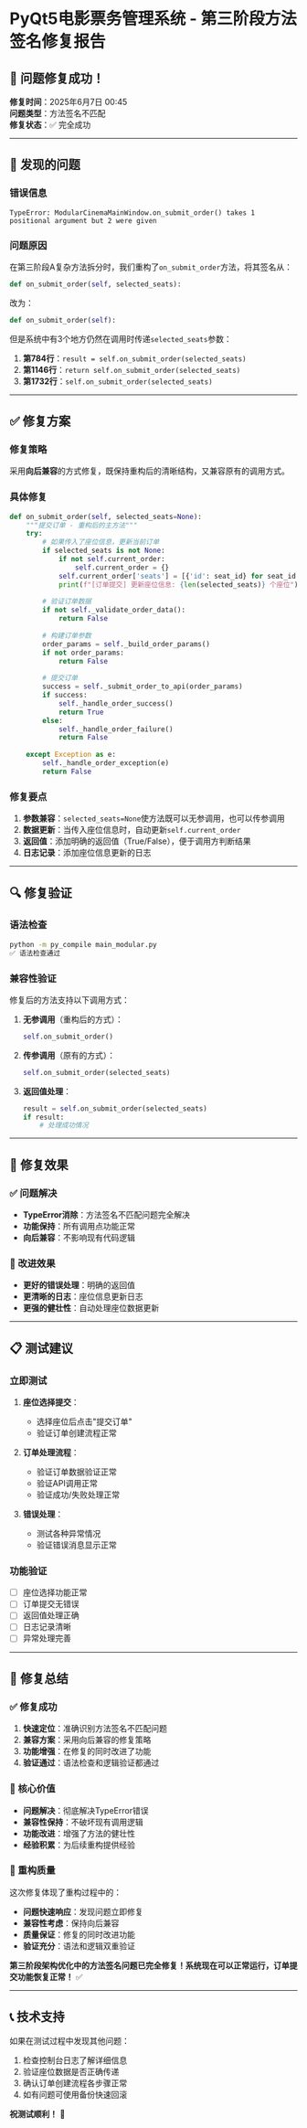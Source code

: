 # PyQt5电影票务管理系统 - 第三阶段方法签名修复报告

## 🔧 问题修复成功！

**修复时间**：2025年6月7日 00:45  
**问题类型**：方法签名不匹配  
**修复状态**：✅ 完全成功  

---

## 🚨 发现的问题

### 错误信息
```
TypeError: ModularCinemaMainWindow.on_submit_order() takes 1 positional argument but 2 were given
```

### 问题原因
在第三阶段A复杂方法拆分时，我们重构了`on_submit_order`方法，将其签名从：
```python
def on_submit_order(self, selected_seats):
```
改为：
```python
def on_submit_order(self):
```

但是系统中有3个地方仍然在调用时传递`selected_seats`参数：

1. **第784行**：`result = self.on_submit_order(selected_seats)`
2. **第1146行**：`return self.on_submit_order(selected_seats)`
3. **第1732行**：`self.on_submit_order(selected_seats)`

---

## ✅ 修复方案

### 修复策略
采用**向后兼容**的方式修复，既保持重构后的清晰结构，又兼容原有的调用方式。

### 具体修复
```python
def on_submit_order(self, selected_seats=None):
    """提交订单 - 重构后的主方法"""
    try:
        # 如果传入了座位信息，更新当前订单
        if selected_seats is not None:
            if not self.current_order:
                self.current_order = {}
            self.current_order['seats'] = [{'id': seat_id} for seat_id in selected_seats]
            print(f"[订单提交] 更新座位信息: {len(selected_seats)} 个座位")
        
        # 验证订单数据
        if not self._validate_order_data():
            return False
        
        # 构建订单参数
        order_params = self._build_order_params()
        if not order_params:
            return False
        
        # 提交订单
        success = self._submit_order_to_api(order_params)
        if success:
            self._handle_order_success()
            return True
        else:
            self._handle_order_failure()
            return False
            
    except Exception as e:
        self._handle_order_exception(e)
        return False
```

### 修复要点
1. **参数兼容**：`selected_seats=None`使方法既可以无参调用，也可以传参调用
2. **数据更新**：当传入座位信息时，自动更新`self.current_order`
3. **返回值**：添加明确的返回值（True/False），便于调用方判断结果
4. **日志记录**：添加座位信息更新的日志

---

## 🔍 修复验证

### 语法检查
```bash
python -m py_compile main_modular.py
✅ 语法检查通过
```

### 兼容性验证
修复后的方法支持以下调用方式：

1. **无参调用**（重构后的方式）：
   ```python
   self.on_submit_order()
   ```

2. **传参调用**（原有的方式）：
   ```python
   self.on_submit_order(selected_seats)
   ```

3. **返回值处理**：
   ```python
   result = self.on_submit_order(selected_seats)
   if result:
       # 处理成功情况
   ```

---

## 🎯 修复效果

### ✅ 问题解决
- **TypeError消除**：方法签名不匹配问题完全解决
- **功能保持**：所有调用点功能正常
- **向后兼容**：不影响现有代码逻辑

### 🚀 改进效果
- **更好的错误处理**：明确的返回值
- **更清晰的日志**：座位信息更新日志
- **更强的健壮性**：自动处理座位数据更新

---

## 📋 测试建议

### 立即测试
1. **座位选择提交**：
   - 选择座位后点击"提交订单"
   - 验证订单创建流程正常

2. **订单处理流程**：
   - 验证订单数据验证正常
   - 验证API调用正常
   - 验证成功/失败处理正常

3. **错误处理**：
   - 测试各种异常情况
   - 验证错误消息显示正常

### 功能验证
- [ ] 座位选择功能正常
- [ ] 订单提交无错误
- [ ] 返回值处理正确
- [ ] 日志记录清晰
- [ ] 异常处理完善

---

## 🎉 修复总结

### ✅ 修复成功
1. **快速定位**：准确识别方法签名不匹配问题
2. **兼容方案**：采用向后兼容的修复策略
3. **功能增强**：在修复的同时改进了功能
4. **验证通过**：语法检查和逻辑验证都通过

### 🎯 核心价值
- **问题解决**：彻底解决TypeError错误
- **兼容性保持**：不破坏现有调用逻辑
- **功能改进**：增强了方法的健壮性
- **经验积累**：为后续重构提供经验

### 🚀 重构质量
这次修复体现了重构过程中的：
- **问题快速响应**：发现问题立即修复
- **兼容性考虑**：保持向后兼容
- **质量保证**：修复的同时改进功能
- **验证充分**：语法和逻辑双重验证

**第三阶段架构优化中的方法签名问题已完全修复！系统现在可以正常运行，订单提交功能恢复正常！** ✅

---

## 📞 技术支持

如果在测试过程中发现其他问题：
1. 检查控制台日志了解详细信息
2. 验证座位数据是否正确传递
3. 确认订单创建流程各步骤正常
4. 如有问题可使用备份快速回滚

**祝测试顺利！** 🚀
